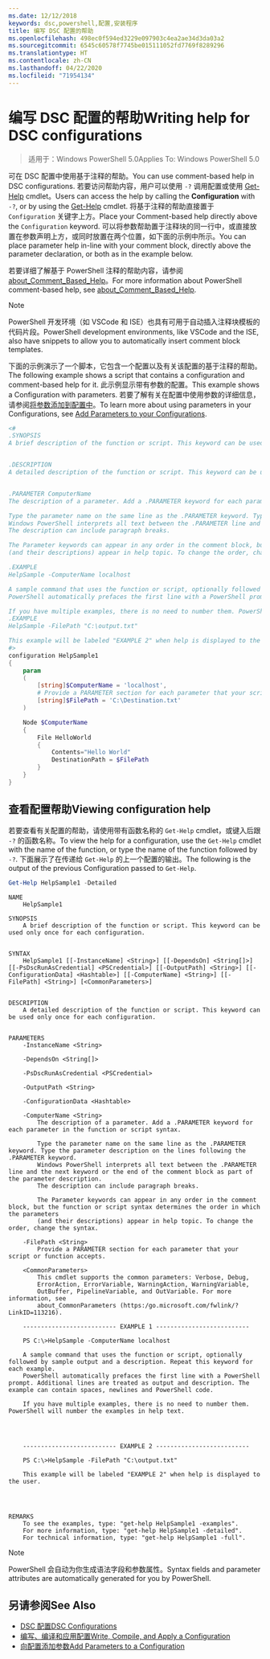 ```yaml
---
ms.date: 12/12/2018
keywords: dsc,powershell,配置,安装程序
title: 编写 DSC 配置的帮助
ms.openlocfilehash: 498ec0f594ed3229e097903c4ea2ae34d3da03a2
ms.sourcegitcommit: 6545c60578f7745be015111052fd7769f8289296
ms.translationtype: HT
ms.contentlocale: zh-CN
ms.lasthandoff: 04/22/2020
ms.locfileid: "71954134"
---
```

# <a name="writing-help-for-dsc-configurations"></a><span data-ttu-id="baf6f-103">编写 DSC 配置的帮助</span><span class="sxs-lookup"><span data-stu-id="baf6f-103">Writing help for DSC configurations</span></span>

><span data-ttu-id="baf6f-104">适用于：Windows PowerShell 5.0</span><span class="sxs-lookup"><span data-stu-id="baf6f-104">Applies To: Windows PowerShell 5.0</span></span>

<span data-ttu-id="baf6f-105">可在 DSC 配置中使用基于注释的帮助。</span><span class="sxs-lookup"><span data-stu-id="baf6f-105">You can use comment-based help in DSC configurations.</span></span> <span data-ttu-id="baf6f-106">若要访问帮助内容，用户可以使用 `-?` 调用配置或使用 [Get-Help](/powershell/module/Microsoft.PowerShell.Core/Get-Help) cmdlet。</span><span class="sxs-lookup"><span data-stu-id="baf6f-106">Users can access the help by calling the **Configuration** with `-?`, or by using the [Get-Help](/powershell/module/Microsoft.PowerShell.Core/Get-Help) cmdlet.</span></span> <span data-ttu-id="baf6f-107">将基于注释的帮助直接置于 `Configuration` 关键字上方。</span><span class="sxs-lookup"><span data-stu-id="baf6f-107">Place your Comment-based help directly above the `Configuration` keyword.</span></span>
<span data-ttu-id="baf6f-108">可以将参数帮助置于注释块的同一行中，或直接放置在参数声明上方，或同时放置在两个位置，如下面的示例中所示。</span><span class="sxs-lookup"><span data-stu-id="baf6f-108">You can place parameter help in-line with your comment block, directly above the parameter declaration, or both as in the example below.</span></span>

<span data-ttu-id="baf6f-109">若要详细了解基于 PowerShell 注释的帮助内容，请参阅 [about_Comment_Based_Help](/powershell/module/microsoft.powershell.core/about/about_comment_based_help)。</span><span class="sxs-lookup"><span data-stu-id="baf6f-109">For more information about PowerShell comment-based help, see [about_Comment_Based_Help](/powershell/module/microsoft.powershell.core/about/about_comment_based_help).</span></span>

> [!NOTE]
> <span data-ttu-id="baf6f-110">PowerShell 开发环境（如 VSCode 和 ISE）也具有可用于自动插入注释块模板的代码片段。</span><span class="sxs-lookup"><span data-stu-id="baf6f-110">PowerShell development environments, like VSCode and the ISE, also have snippets to allow you to automatically insert comment block templates.</span></span>

<span data-ttu-id="baf6f-111">下面的示例演示了一个脚本，它包含一个配置以及有关该配置的基于注释的帮助。</span><span class="sxs-lookup"><span data-stu-id="baf6f-111">The following example shows a script that contains a configuration and comment-based help for it.</span></span> <span data-ttu-id="baf6f-112">此示例显示带有参数的配置。</span><span class="sxs-lookup"><span data-stu-id="baf6f-112">This example shows a Configuration with parameters.</span></span> <span data-ttu-id="baf6f-113">若要了解有关在配置中使用参数的详细信息，请参阅[将参数添加到配置中](add-parameters-to-a-configuration.md)。</span><span class="sxs-lookup"><span data-stu-id="baf6f-113">To learn more about using parameters in your Configurations, see [Add Parameters to your Configurations](add-parameters-to-a-configuration.md).</span></span>

```powershell
<#
.SYNOPSIS
A brief description of the function or script. This keyword can be used only once for each configuration.


.DESCRIPTION
A detailed description of the function or script. This keyword can be used only once for each configuration.


.PARAMETER ComputerName
The description of a parameter. Add a .PARAMETER keyword for each parameter in the function or script syntax.

Type the parameter name on the same line as the .PARAMETER keyword. Type the parameter description on the lines following the .PARAMETER keyword.
Windows PowerShell interprets all text between the .PARAMETER line and the next keyword or the end of the comment block as part of the parameter description.
The description can include paragraph breaks.

The Parameter keywords can appear in any order in the comment block, but the function or script syntax determines the order in which the parameters
(and their descriptions) appear in help topic. To change the order, change the syntax.

.EXAMPLE
HelpSample -ComputerName localhost

A sample command that uses the function or script, optionally followed by sample output and a description. Repeat this keyword for each example.
PowerShell automatically prefaces the first line with a PowerShell prompt. Additional lines are treated as output and description. The example can contain spaces, newlines and PowerShell code.

If you have multiple examples, there is no need to number them. PowerShell will number the examples in help text.
.EXAMPLE
HelpSample -FilePath "C:\output.txt"

This example will be labeled "EXAMPLE 2" when help is displayed to the user.
#>
configuration HelpSample1
{
    param
    (
        [string]$ComputerName = 'localhost',
        # Provide a PARAMETER section for each parameter that your script or function accepts.
        [string]$FilePath = 'C:\Destination.txt'
    )

    Node $ComputerName
    {
        File HelloWorld
        {
            Contents="Hello World"
            DestinationPath = $FilePath
        }
    }
}
```

## <a name="viewing-configuration-help"></a><span data-ttu-id="baf6f-114">查看配置帮助</span><span class="sxs-lookup"><span data-stu-id="baf6f-114">Viewing configuration help</span></span>

<span data-ttu-id="baf6f-115">若要查看有关配置的帮助，请使用带有函数名称的 `Get-Help` cmdlet，或键入后跟 `-?` 的函数名称。</span><span class="sxs-lookup"><span data-stu-id="baf6f-115">To view the help for a configuration, use the `Get-Help` cmdlet with the name of the function, or type the name of the function followed by `-?`.</span></span> <span data-ttu-id="baf6f-116">下面展示了在传递给 `Get-Help` 的上一个配置的输出。</span><span class="sxs-lookup"><span data-stu-id="baf6f-116">The following is the output of the previous Configuration passed to `Get-Help`.</span></span>

```powershell
Get-Help HelpSample1 -Detailed
```

```output
NAME
    HelpSample1

SYNOPSIS
    A brief description of the function or script. This keyword can be used only once for each configuration.


SYNTAX
    HelpSample1 [[-InstanceName] <String>] [[-DependsOn] <String[]>] [[-PsDscRunAsCredential] <PSCredential>] [[-OutputPath] <String>] [[-ConfigurationData] <Hashtable>] [[-ComputerName] <String>] [[-FilePath] <String>] [<CommonParameters>]


DESCRIPTION
    A detailed description of the function or script. This keyword can be used only once for each configuration.


PARAMETERS
    -InstanceName <String>

    -DependsOn <String[]>

    -PsDscRunAsCredential <PSCredential>

    -OutputPath <String>

    -ConfigurationData <Hashtable>

    -ComputerName <String>
        The description of a parameter. Add a .PARAMETER keyword for each parameter in the function or script syntax.

        Type the parameter name on the same line as the .PARAMETER keyword. Type the parameter description on the lines following the .PARAMETER keyword.
        Windows PowerShell interprets all text between the .PARAMETER line and the next keyword or the end of the comment block as part of the parameter description.
        The description can include paragraph breaks.

        The Parameter keywords can appear in any order in the comment block, but the function or script syntax determines the order in which the parameters
        (and their descriptions) appear in help topic. To change the order, change the syntax.

    -FilePath <String>
        Provide a PARAMETER section for each parameter that your script or function accepts.

    <CommonParameters>
        This cmdlet supports the common parameters: Verbose, Debug,
        ErrorAction, ErrorVariable, WarningAction, WarningVariable,
        OutBuffer, PipelineVariable, and OutVariable. For more information, see
        about_CommonParameters (https:/go.microsoft.com/fwlink/?LinkID=113216).

    -------------------------- EXAMPLE 1 --------------------------

    PS C:\>HelpSample -ComputerName localhost

    A sample command that uses the function or script, optionally followed by sample output and a description. Repeat this keyword for each example.
    PowerShell automatically prefaces the first line with a PowerShell prompt. Additional lines are treated as output and description. The example can contain spaces, newlines and PowerShell code.

    If you have multiple examples, there is no need to number them. PowerShell will number the examples in help text.




    -------------------------- EXAMPLE 2 --------------------------

    PS C:\>HelpSample -FilePath "C:\output.txt"

    This example will be labeled "EXAMPLE 2" when help is displayed to the user.




REMARKS
    To see the examples, type: "get-help HelpSample1 -examples".
    For more information, type: "get-help HelpSample1 -detailed".
    For technical information, type: "get-help HelpSample1 -full".
```

> [!NOTE]
> <span data-ttu-id="baf6f-117">PowerShell 会自动为你生成语法字段和参数属性。</span><span class="sxs-lookup"><span data-stu-id="baf6f-117">Syntax fields and parameter attributes are automatically generated for you by PowerShell.</span></span>

## <a name="see-also"></a><span data-ttu-id="baf6f-118">另请参阅</span><span class="sxs-lookup"><span data-stu-id="baf6f-118">See Also</span></span>

- [<span data-ttu-id="baf6f-119">DSC 配置</span><span class="sxs-lookup"><span data-stu-id="baf6f-119">DSC Configurations</span></span>](configurations.md)
- [<span data-ttu-id="baf6f-120">编写、编译和应用配置</span><span class="sxs-lookup"><span data-stu-id="baf6f-120">Write, Compile, and Apply a Configuration</span></span>](write-compile-apply-configuration.md)
- [<span data-ttu-id="baf6f-121">向配置添加参数</span><span class="sxs-lookup"><span data-stu-id="baf6f-121">Add Parameters to a Configuration</span></span>](add-parameters-to-a-configuration.md)
